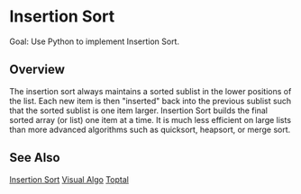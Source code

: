 # Insertion Sort

Goal: Use Python to implement Insertion Sort.

## Overview

The insertion sort always maintains a sorted sublist in the lower positions of the list. Each new item is then "inserted" back into the previous sublist such that the sorted sublist is one item larger. Insertion Sort builds the final sorted array (or list) one item at a time. It is much less efficient on large lists than more advanced algorithms such as quicksort, heapsort, or merge sort.

## See Also

[Insertion Sort](https://en.wikipedia.org/wiki/Insertion_sort)
[Visual Algo](https://visualgo.net/en/sorting)
[Toptal](https://www.toptal.com/developers/sorting-algorithms/insertion-sort)
